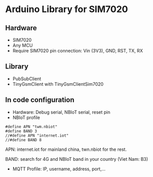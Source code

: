 # Arduino Library for SIM7020

## Hardware

-   SIM7020
-   Any MCU
-   Require SIM7020 pin connection: Vin (3V3), GND, RST, TX, RX

## Library

-   PubSubClient
-   TinyGsmClient with TinyGsmClientSim7020

## In code configuration

-   Hardware: Debug serial, NBIoT serial, reset pin
-   NBIoT profile

```
#define APN "twm.nbiot"
#define BAND 3
//#define APN "internet.iot"
//#define BAND 8
```

APN: internet.iot for mainland china, twn.nbiot for the rest.

BAND: search for 4G and NBIoT band in your country (Viet Nam: B3)

-   MQTT Profile: IP, username, address, port,...
